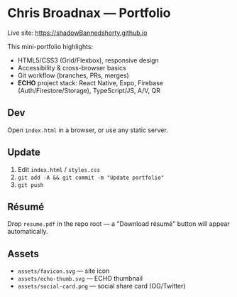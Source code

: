 # Chris Broadnax — Portfolio

Live site: https://shadowBannedshorty.github.io

This mini-portfolio highlights:
- HTML5/CSS3 (Grid/Flexbox), responsive design
- Accessibility & cross-browser basics
- Git workflow (branches, PRs, merges)
- **ECHO** project stack: React Native, Expo, Firebase (Auth/Firestore/Storage), TypeScript/JS, A/V, QR

## Dev
Open `index.html` in a browser, or use any static server.

## Update
1. Edit `index.html` / `styles.css`
2. `git add -A && git commit -m "Update portfolio"`
3. `git push`

## Résumé
Drop `resume.pdf` in the repo root — a "Download résumé" button will appear automatically.

## Assets
- `assets/favicon.svg` — site icon
- `assets/echo-thumb.svg` — ECHO thumbnail
- `assets/social-card.png` — social share card (OG/Twitter)
